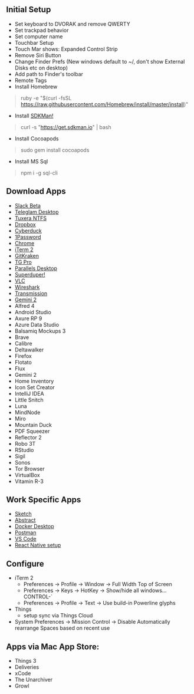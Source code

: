 ## Initial Setup
- Set keyboard to DVORAK and remove QWERTY
- Set trackpad behavior
- Set computer name
- Touchbar Setup
- Touch Mar shows: Expanded Control Strip
- Remove Siri Button
- Change Finder Prefs (New windows default to ~/, don't show External Disks etc on desktop)
- Add path to Finder's toolbar
- Remote Tags
- Install Homebrew
> ruby -e "$(curl -fsSL https://raw.githubusercontent.com/Homebrew/install/master/install)"
- Install [SDKMan!](https://sdkman.io/install)
> curl -s "https://get.sdkman.io" | bash
- Install Cocoapods
> sudo gem install cocoapods
- Install MS Sql
> npm i -g sql-cli

## Download Apps
- [Slack Beta](https://slack.com/beta/mac)
- [Teleglam Desktop](https://desktop.telegram.org/)
- [Tuxera NTFS](https://www.tuxera.com/products/tuxera-ntfs-for-mac/download/)
- [Dropbox](https://www.dropbox.com/downloading)
- [Cyberduck](https://cyberduck.io/download/)
- [1Password](https://1password.com/downloads/mac/)
- [Chrome](https://www.google.com/chrome/)
- [iTerm 2](https://www.iterm2.com/downloads.html)
- [GitKraken](https://www.gitkraken.com/download/mac)
- [TG Pro](https://www.tunabellysoftware.com/tgpro/)
- [Parallels Desktop](https://www.parallels.com/products/desktop/trial/)
- [Superduper!](https://www.shirt-pocket.com/SuperDuper/SuperDuperDescription.html)
- [VLC](https://www.videolan.org/vlc/download-macosx.html)
- [Wireshark](https://www.wireshark.org/#download)
- [Transmission](https://transmissionbt.com/download/)
- [Gemini 2](https://macpaw.com/gemini)
- Alfred 4
- Android Studio
- Axure RP 9
- Azure Data Studio
- Balsamiq Mockups 3
- Brave
- Calibre
- Deltawalker
- Firefox
- Flotato
- Flux
- Gemini 2
- Home Inventory
- Icon Set Creator
- IntelliJ IDEA
- Little Snitch
- Luna
- MindNode
- Miro
- Mountain Duck
- PDF Squeezer
- Reflector 2
- Robo 3T
- RStudio
- Sigil
- Sonos
- Tor Browser
- VirtualBox
- Vitamin R-3

## Work Specific Apps
- [Sketch](https://www.sketch.com/get/)
- [Abstract](https://app.abstract.com/download)
- [Docker Desktop](https://www.docker.com/products/docker-desktop)
- [Postman](https://www.getpostman.com/downloads/)
- [VS Code](https://code.visualstudio.com/download)
- [React Native setup](https://facebook.github.io/react-native/docs/getting-started)

## Configure
- iTerm 2
  - Preferences -> Profile -> Window -> Full Width Top of Screen
  - Preferences -> Keys -> HotKey -> Show/hide all windows... CONTROL-`
  - Preferences -> Profile -> Text -> Use build-in Powerline glyphs
- Things
  - setup sync via Things Cloud
- System Preferences -> Mission Control -> Disable Automatically rearrange Spaces based on recent use

## Apps via Mac App Store:
- Things 3
- Deliveries
- xCode
- The Unarchiver
- Growl
